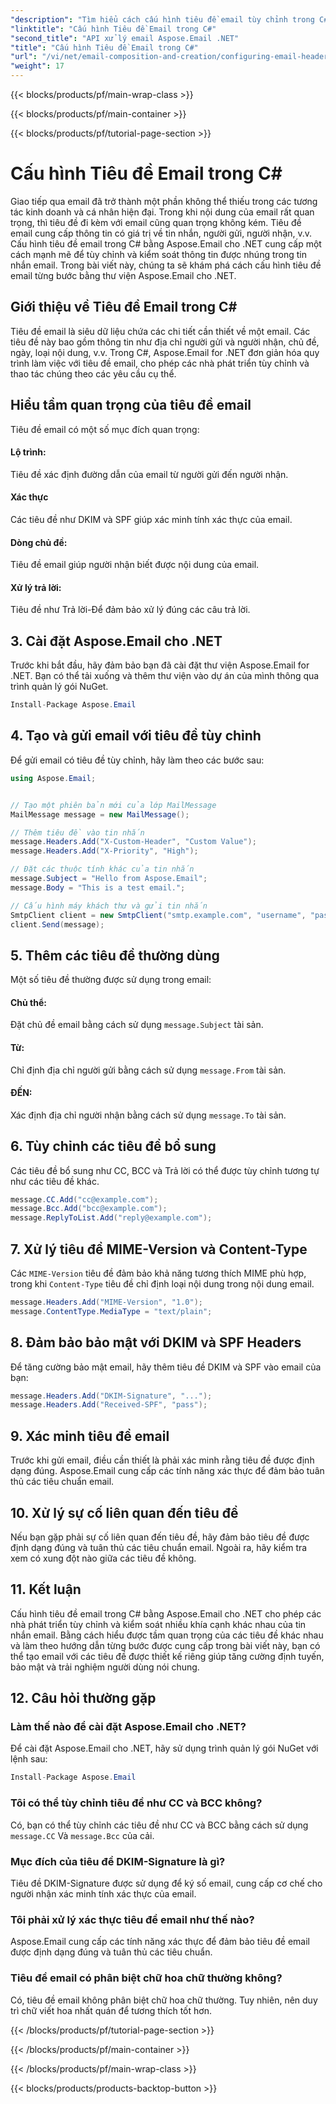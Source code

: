```yaml
---
"description": "Tìm hiểu cách cấu hình tiêu đề email tùy chỉnh trong C# bằng Aspose.Email cho .NET. Hướng dẫn từng bước có kèm mã nguồn. Nâng cao khả năng kiểm soát và bảo mật email."
"linktitle": "Cấu hình Tiêu đề Email trong C#"
"second_title": "API xử lý email Aspose.Email .NET"
"title": "Cấu hình Tiêu đề Email trong C#"
"url": "/vi/net/email-composition-and-creation/configuring-email-headers-in-csharp/"
"weight": 17
---
```


{{< blocks/products/pf/main-wrap-class >}}

{{< blocks/products/pf/main-container >}}

{{< blocks/products/pf/tutorial-page-section >}}

# Cấu hình Tiêu đề Email trong C#


Giao tiếp qua email đã trở thành một phần không thể thiếu trong các tương tác kinh doanh và cá nhân hiện đại. Trong khi nội dung của email rất quan trọng, thì tiêu đề đi kèm với email cũng quan trọng không kém. Tiêu đề email cung cấp thông tin có giá trị về tin nhắn, người gửi, người nhận, v.v. Cấu hình tiêu đề email trong C# bằng Aspose.Email cho .NET cung cấp một cách mạnh mẽ để tùy chỉnh và kiểm soát thông tin được nhúng trong tin nhắn email. Trong bài viết này, chúng ta sẽ khám phá cách cấu hình tiêu đề email từng bước bằng thư viện Aspose.Email cho .NET.

## Giới thiệu về Tiêu đề Email trong C#

Tiêu đề email là siêu dữ liệu chứa các chi tiết cần thiết về một email. Các tiêu đề này bao gồm thông tin như địa chỉ người gửi và người nhận, chủ đề, ngày, loại nội dung, v.v. Trong C#, Aspose.Email for .NET đơn giản hóa quy trình làm việc với tiêu đề email, cho phép các nhà phát triển tùy chỉnh và thao tác chúng theo các yêu cầu cụ thể.

## Hiểu tầm quan trọng của tiêu đề email

Tiêu đề email có một số mục đích quan trọng:
#### Lộ trình: 
Tiêu đề xác định đường dẫn của email từ người gửi đến người nhận.
#### Xác thực
Các tiêu đề như DKIM và SPF giúp xác minh tính xác thực của email.
#### Dòng chủ đề: 
Tiêu đề email giúp người nhận biết được nội dung của email.
#### Xử lý trả lời: 
Tiêu đề như Trả lời-Để đảm bảo xử lý đúng các câu trả lời.

## 3. Cài đặt Aspose.Email cho .NET

Trước khi bắt đầu, hãy đảm bảo bạn đã cài đặt thư viện Aspose.Email for .NET. Bạn có thể tải xuống và thêm thư viện vào dự án của mình thông qua trình quản lý gói NuGet.

```csharp
Install-Package Aspose.Email
```

## 4. Tạo và gửi email với tiêu đề tùy chỉnh

Để gửi email có tiêu đề tùy chỉnh, hãy làm theo các bước sau:

```csharp
using Aspose.Email;


// Tạo một phiên bản mới của lớp MailMessage
MailMessage message = new MailMessage();

// Thêm tiêu đề vào tin nhắn
message.Headers.Add("X-Custom-Header", "Custom Value");
message.Headers.Add("X-Priority", "High");

// Đặt các thuộc tính khác của tin nhắn
message.Subject = "Hello from Aspose.Email";
message.Body = "This is a test email.";

// Cấu hình máy khách thư và gửi tin nhắn
SmtpClient client = new SmtpClient("smtp.example.com", "username", "password");
client.Send(message);
```

## 5. Thêm các tiêu đề thường dùng

Một số tiêu đề thường được sử dụng trong email:

#### Chủ thể: 
Đặt chủ đề email bằng cách sử dụng `message.Subject` tài sản.
#### Từ: 
Chỉ định địa chỉ người gửi bằng cách sử dụng `message.From` tài sản.
#### ĐẾN: 
Xác định địa chỉ người nhận bằng cách sử dụng `message.To` tài sản.

## 6. Tùy chỉnh các tiêu đề bổ sung

Các tiêu đề bổ sung như CC, BCC và Trả lời có thể được tùy chỉnh tương tự như các tiêu đề khác.

```csharp
message.CC.Add("cc@example.com");
message.Bcc.Add("bcc@example.com");
message.ReplyToList.Add("reply@example.com");
```

## 7. Xử lý tiêu đề MIME-Version và Content-Type

Các `MIME-Version` tiêu đề đảm bảo khả năng tương thích MIME phù hợp, trong khi `Content-Type` tiêu đề chỉ định loại nội dung trong nội dung email.

```csharp
message.Headers.Add("MIME-Version", "1.0");
message.ContentType.MediaType = "text/plain";
```

## 8. Đảm bảo bảo mật với DKIM và SPF Headers

Để tăng cường bảo mật email, hãy thêm tiêu đề DKIM và SPF vào email của bạn:

```csharp
message.Headers.Add("DKIM-Signature", "...");
message.Headers.Add("Received-SPF", "pass");
```

## 9. Xác minh tiêu đề email

Trước khi gửi email, điều cần thiết là phải xác minh rằng tiêu đề được định dạng đúng. Aspose.Email cung cấp các tính năng xác thực để đảm bảo tuân thủ các tiêu chuẩn email.

## 10. Xử lý sự cố liên quan đến tiêu đề

Nếu bạn gặp phải sự cố liên quan đến tiêu đề, hãy đảm bảo tiêu đề được định dạng đúng và tuân thủ các tiêu chuẩn email. Ngoài ra, hãy kiểm tra xem có xung đột nào giữa các tiêu đề không.

## 11. Kết luận

Cấu hình tiêu đề email trong C# bằng Aspose.Email cho .NET cho phép các nhà phát triển tùy chỉnh và kiểm soát nhiều khía cạnh khác nhau của tin nhắn email. Bằng cách hiểu được tầm quan trọng của các tiêu đề khác nhau và làm theo hướng dẫn từng bước được cung cấp trong bài viết này, bạn có thể tạo email với các tiêu đề được thiết kế riêng giúp tăng cường định tuyến, bảo mật và trải nghiệm người dùng nói chung.

## 12. Câu hỏi thường gặp

### Làm thế nào để cài đặt Aspose.Email cho .NET?

Để cài đặt Aspose.Email cho .NET, hãy sử dụng trình quản lý gói NuGet với lệnh sau:
```csharp
Install-Package Aspose.Email
```

### Tôi có thể tùy chỉnh tiêu đề như CC và BCC không?

Có, bạn có thể tùy chỉnh các tiêu đề như CC và BCC bằng cách sử dụng `message.CC` Và `message.Bcc` của cải.

### Mục đích của tiêu đề DKIM-Signature là gì?

Tiêu đề DKIM-Signature được sử dụng để ký số email, cung cấp cơ chế cho người nhận xác minh tính xác thực của email.

### Tôi phải xử lý xác thực tiêu đề email như thế nào?

Aspose.Email cung cấp các tính năng xác thực để đảm bảo tiêu đề email được định dạng đúng và tuân thủ các tiêu chuẩn.

### Tiêu đề email có phân biệt chữ hoa chữ thường không?

Có, tiêu đề email không phân biệt chữ hoa chữ thường. Tuy nhiên, nên duy trì chữ viết hoa nhất quán để tương thích tốt hơn.

{{< /blocks/products/pf/tutorial-page-section >}}

{{< /blocks/products/pf/main-container >}}

{{< /blocks/products/pf/main-wrap-class >}}

{{< blocks/products/products-backtop-button >}}